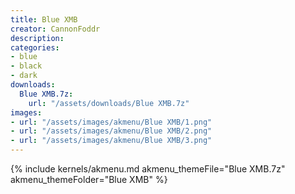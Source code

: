 ```yaml
---
title: Blue XMB
creator: CannonFoddr
description: 
categories:
- blue
- black
- dark
downloads:
  Blue XMB.7z:
    url: "/assets/downloads/Blue XMB.7z"
images:
- url: "/assets/images/akmenu/Blue XMB/1.png"
- url: "/assets/images/akmenu/Blue XMB/2.png"
- url: "/assets/images/akmenu/Blue XMB/3.png"
---
```


{% include kernels/akmenu.md akmenu_themeFile="Blue XMB.7z" akmenu_themeFolder="Blue XMB" %}
